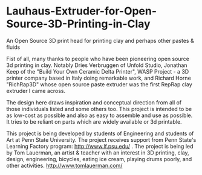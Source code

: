# Lauhaus-Extruder-for-Open-Source-3D-Printing-in-Clay
An Open Source 3D print head for printing clay and perhaps other pastes & fluids

Fist of all, many thanks to people who have been pioneering open source 3d printing in clay. Notably Dries Verbruggen of Unfold Studio, Jonathan Keep of the "Build Your Own Ceramic Delta Printer", WASP Project - a 3D printer company based in Italy doing remarkable work, and Richard Horne "RichRap3D" whose open source paste extruder was the first RepRap clay extruder I came across.

The design here draws inspiration and conceptual direction from all of those individuals listed and some others too. This project is intended to be as low-cost as possible and also as easy to assemble and use as possible. It tries to be reliant on parts which are widely available or 3d printable. 

This project is being developed by students of Engineering and students of Art at Penn State University. The project receives support from Penn State's Learning Factory program: http://www.lf.psu.edu/ . The project is being led by Tom Lauerman, an artist & teacher with an interest in 3D printing, clay, design, engineering, bicycles, eating ice cream, playing drums poorly, and other activities. http://www.tomlauerman.com/
